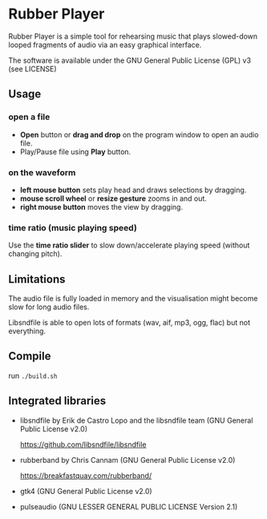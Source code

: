 # Rubber Player

Rubber Player is a simple tool for rehearsing music that plays slowed-down looped fragments of audio via an easy graphical interface.

The software is available under the GNU General Public License (GPL) v3 (see LICENSE)

## Usage

### open a file

- **Open** button or **drag and drop** on the program window to open an audio file.
- Play/Pause file using **Play** button.

### on the waveform

- **left mouse button** sets play head and draws selections by dragging. 
- **mouse scroll wheel** or **resize gesture** zooms in and out.
- **right mouse button** moves the view by dragging.

### time ratio (music playing speed)

Use the **time ratio slider** to slow down/accelerate playing speed (without changing pitch).

## Limitations

The audio file is fully loaded in memory and the visualisation might become slow for long audio files.

Libsndfile is able to open lots of formats (wav, aif, mp3, ogg, flac) but not everything.

## Compile

run  `./build.sh`

## Integrated libraries

- libsndfile by Erik de Castro Lopo and the libsndfile team (GNU General Public License v2.0)

    https://github.com/libsndfile/libsndfile

- rubberband by Chris Cannam (GNU General Public License v2.0)

    https://breakfastquay.com/rubberband/

- gtk4 (GNU General Public License v2.0)
- pulseaudio (GNU LESSER GENERAL PUBLIC LICENSE Version 2.1)
